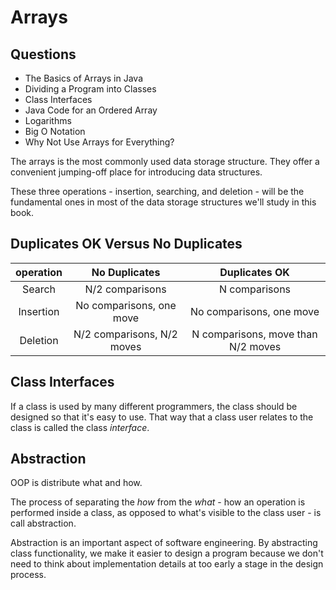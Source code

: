 # Arrays

## Questions
* The Basics of Arrays in Java
* Dividing a Program into Classes
* Class Interfaces
* Java Code for an Ordered Array
* Logarithms
* Big O Notation
* Why Not Use Arrays for Everything?

The arrays is the most commonly used data storage structure. They offer a convenient jumping-off place for introducing data structures.

These three operations - insertion, searching, and deletion - will be the fundamental ones in most of the data storage structures we'll study in this book.

## Duplicates OK Versus No Duplicates
|operation|No Duplicates|Duplicates OK|
|:---:|:---:|:---:|
|Search|N/2 comparisons|N comparisons|
|Insertion|No comparisons, one move|No comparisons, one move|
|Deletion|N/2 comparisons, N/2 moves|N comparisons, move than N/2 moves|

## Class Interfaces
If a class is used by many different programmers, the class should be designed so that it's easy to use. That way that a class user relates to the class is called the class *interface*.

## Abstraction
OOP is distribute what and how.

The process of separating the *how* from the *what* - how an operation is performed inside a class, as opposed to what's visible to the class user - is call abstraction.

Abstraction is an important aspect of software engineering. By abstracting class functionality, we make it easier to design a program because we don't need to think about implementation details at too early a stage in the design process.